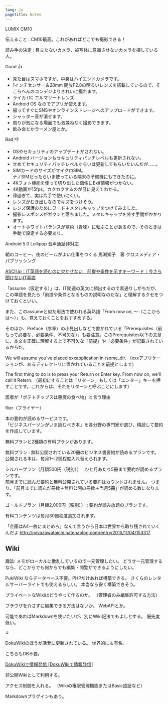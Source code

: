 ```yaml
---
lang: ja
pagetitle: Notes
---
```


LUMIX CM10

伝えること
:   CM10最高。これがあればどこでも撮影できる！

読み手の決定
:   目立たないカメラ、被写体に意識させないカメラを探している人。


Good &#128077;

* 見た目はスマホですが、中身はハイエンドカメラです。
* 1インチセンサー＆28mm 開放F2.8の明るいレンズを搭載しているので、そこらへんのコンデジよりきれいに撮れます。
* ライカ DC エルマリートレンズ
* Android OS なのでアプリが使えます。
* 撮ってすぐにSNSやオンラインストレージへのアップロードができます。
* シャッター音が消せます。
* 周りが気になる場面でも気兼ねなく撮影できます。
* 飲み会とかラーメン屋とか。


Bad &#128078;

* OSやセキュリティのアップデートがされない。
* Android バージョンもセキュリティパッチレベルも更新されない。
* せめてセキュリティパッチレベルぐらいは更新してもらいたいんだが……。
* SIMカードのサイズがマイクロSIM。 \
  ナノSIMだったらいま使っている端末の予備機にもできたのに。
* 4Kフォト機能を使って切り出した画像にExif情報がつかない。
* 4K動画が15fps。カクカクするのが目に見えてわかる。
* 薄過ぎて、実は片手で使いにくい。
* レンズがむき出しなのでキズをつけそう。
* レンズ保護のためにフード＋メタルキャップをつけてみました。
* 撮影レスポンスがガクンと落ちました。メタルキャップを外す手間がかかります。
* オートホワイトバランスが寒色（青味）に転ぶことがあるので、そのときは手動で設定する必要あり。

Android 5.0 Lollipop
音声通話非対応












朝のコーヒー、夜のビールがよい仕事をつくる
馬渕知子　著
クロスメディア・パブリッシング
















[ASCII.jp：IT英語を読むのに欠かせない　前提や条件を示すキーワード｜今さら聞けないIT英語](https://ascii.jp/elem/000/000/061/61344/)

「assume（仮定する）」は、IT関連の英文に頻出するので素通りしがちだが、この単語を見たら「前提や条件となるものの説明なのだな」と理解するクセをつけておくといい。

また、このassumeと似た用法で使われる英熟語「From now on, ～（ここからは～）」も、覚えておくことをおすすめする。

そのほか、Preface（序章）の小見出しなどで書かれている「Prerequisites（前もって必要な、必要条件、不可欠な）」も要注意。このPrerequisites以下の文章に、本文を正確に理解する上で不可欠な「前提」や「必要条件」が記載されているからだ。

We will assume you've placed xxxapplication in /some_dir.
（xxxアプリケーションが、あるディレクトリに置かれていることを前提とします）

The first thing to do is to press your Return or Enter key. From now on, we'll call it Retern.
（最初にすることは「リターン」もしくは「エンター」キーを押すことです。これからは、それをリターンと呼ぶことにします）













医者が「ポテトチップスは悪魔の食べ物」と言う理由



flier（フライヤー）

本の要約が読めるサービスです。  
「ビジネスパーソンがいま読むべき本」を各分野の専門家が選び、精読して要約を作成しています。

無料プランと2種類の有料プランがあります。

無料プラン
:   無料公開されている20冊のビジネス書要約が読めるプランです。  
    公開される本は、毎月1～2冊程度入れ替えられます。

シルバープラン（月額500円（税別））
:   ひと月あたり5冊まで要約が読めるプランです。  
    前月までに読んだ要約と無料公開されている要約はカウントされません。
    つまり、「前月までに読んだ冊数＋無料公開の冊数＋当月5冊」が読める数になります。

ゴールドプラン（月額2,000円（税別））
:   要約が読み放題のプランです。  

有料コンテンツは毎月30冊程度追加されます。














「企画はA4一枚にまとめろ」なんて言うから日本は世界から取り残されていくんだよ 
http://miyazawataichi.hatenablog.com/entry/2015/11/04/153317














## Wiki

趣旨: 
メモがローカルに散乱しているので一元管理したい。
どうせ一元管理するなら、どこからでも何からでも編集・閲覧ができるようにしたい。

PukiWiki ならデータベース不要。PHPだけあれば構築できる。
さくらのレンタルサーバーライトでも使えるらしい。
本当なら安く構築できそう。

プライベートなWikiはどうやって作るのか。
（管理者のみ編集許可する方法）

ブラウザを介さずに編集できる方法はないか。
WebAPIとか。

可能であればMarkdownを使いたいが、別にWiki記法でもよしとする。
優先度低い。



↓



DokuWikiのほうが活発に更新されている。
世界的にも有名。

こちらもDB不要。

[DokuWikiで情報発信 [DokuWikiで情報発信]](http://dokuwiki.oreda.net/)

非公開Wikiとして利用する。

アクセス制御を入れる。
（Wikiの権限管理機能またはBasic認証など）

Markdownプラグインもあり。
